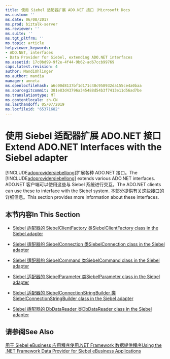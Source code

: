 ```yaml
---
title: 使用 Siebel 适配器扩展 ADO.NET 接口 |Microsoft Docs
ms.custom: ''
ms.date: 06/08/2017
ms.prod: biztalk-server
ms.reviewer: ''
ms.suite: ''
ms.tgt_pltfrm: ''
ms.topic: article
helpviewer_keywords:
- ADO.NET, interfaces
- Data Provider for Siebel, extending ADO.NET interfaces
ms.assetid: 17c0bd99-9f2e-4f44-9b62-ad67ccb99769
caps.latest.revision: 4
author: MandiOhlinger
ms.author: mandia
manager: anneta
ms.openlocfilehash: a6c00d8137bf1d171c40c958932da155ce4a0baa
ms.sourcegitcommit: 381e83d43796a345488d54b3f7413e11d56ad7be
ms.translationtype: MT
ms.contentlocale: zh-CN
ms.lasthandoff: 05/07/2019
ms.locfileid: "65371682"
---
```

# <a name="extend-adonet-interfaces-with-the-siebel-adapter"></a><span data-ttu-id="dc6a1-102">使用 Siebel 适配器扩展 ADO.NET 接口</span><span class="sxs-lookup"><span data-stu-id="dc6a1-102">Extend ADO.NET Interfaces with the Siebel adapter</span></span>
<span data-ttu-id="dc6a1-103">[!INCLUDE[adoprovidersiebellong](../../includes/adoprovidersiebellong-md.md)]扩展各种 ADO.NET 接口。</span><span class="sxs-lookup"><span data-stu-id="dc6a1-103">The [!INCLUDE[adoprovidersiebellong](../../includes/adoprovidersiebellong-md.md)] extends various ADO.NET interfaces.</span></span> <span data-ttu-id="dc6a1-104">ADO.NET 客户端可以使用这些与 Siebel 系统进行交互。</span><span class="sxs-lookup"><span data-stu-id="dc6a1-104">The ADO.NET clients can use these to interface with the Siebel system.</span></span> <span data-ttu-id="dc6a1-105">本部分提供有关这些接口的详细信息。</span><span class="sxs-lookup"><span data-stu-id="dc6a1-105">This section provides more information about these interfaces.</span></span>  
  
## <a name="in-this-section"></a><span data-ttu-id="dc6a1-106">本节内容</span><span class="sxs-lookup"><span data-stu-id="dc6a1-106">In This Section</span></span>  
  
-   [<span data-ttu-id="dc6a1-107">Siebel 适配器的 SiebelClientFactory 类</span><span class="sxs-lookup"><span data-stu-id="dc6a1-107">SiebelClientFactory class in the Siebel adapter</span></span>](../../adapters-and-accelerators/adapter-siebel/siebelclientfactory-class-in-the-siebel-adapter.md)  
  
-   [<span data-ttu-id="dc6a1-108">Siebel 适配器的 SiebelConnection 类</span><span class="sxs-lookup"><span data-stu-id="dc6a1-108">SiebelConnection class in the Siebel adapter</span></span>](../../adapters-and-accelerators/adapter-siebel/siebelconnection-class-in-the-siebel-adapter.md)  
  
-   [<span data-ttu-id="dc6a1-109">Siebel 适配器的 SiebelCommand 类</span><span class="sxs-lookup"><span data-stu-id="dc6a1-109">SiebelCommand class in the Siebel adapter</span></span>](../../adapters-and-accelerators/adapter-siebel/siebelcommand-class-in-the-siebel-adapter.md)  
  
-   [<span data-ttu-id="dc6a1-110">Siebel 适配器的 SiebelParameter 类</span><span class="sxs-lookup"><span data-stu-id="dc6a1-110">SiebelParameter class in the Siebel adapter</span></span>](../../adapters-and-accelerators/adapter-siebel/siebelparameter-class-in-the-siebel-adapter.md)  
  
-   [<span data-ttu-id="dc6a1-111">Siebel 适配器的 SiebelConnectionStringBuilder 类</span><span class="sxs-lookup"><span data-stu-id="dc6a1-111">SiebelConnectionStringBuilder class in the Siebel adapter</span></span>](../../adapters-and-accelerators/adapter-siebel/siebelconnectionstringbuilder-class-in-the-siebel-adapter.md)  
  
-   [<span data-ttu-id="dc6a1-112">Siebel 适配器的 DbDataReader 类</span><span class="sxs-lookup"><span data-stu-id="dc6a1-112">DbDataReader class in the Siebel adapter</span></span>](../../adapters-and-accelerators/adapter-siebel/dbdatareader-class-in-the-siebel-adapter.md)  
  
## <a name="see-also"></a><span data-ttu-id="dc6a1-113">请参阅</span><span class="sxs-lookup"><span data-stu-id="dc6a1-113">See Also</span></span>  
 [<span data-ttu-id="dc6a1-114">用于 Siebel eBusiness 应用程序使用.NET Framework 数据提供程序</span><span class="sxs-lookup"><span data-stu-id="dc6a1-114">Using the .NET Framework Data Provider for Siebel eBusiness Applications</span></span>](../../adapters-and-accelerators/adapter-siebel/use-the-net-framework-data-provider-for-siebel-ebusiness-applications.md)